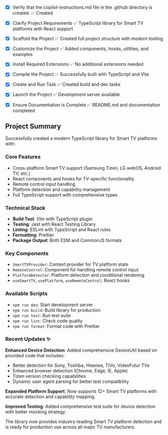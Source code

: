 <!-- Use this file to provide workspace-specific custom instructions to Copilot. For more details, visit https://code.visualstudio.com/docs/copilot/copilot-customization#_use-a-githubcopilotinstructionsmd-file -->

- [x] Verify that the copilot-instructions.md file in the .github directory is created. ✅ Created

- [x] Clarify Project Requirements ✅ TypeScript library for Smart TV platforms with React support

- [x] Scaffold the Project ✅ Created full project structure with modern tooling

- [x] Customize the Project ✅ Added components, hooks, utilities, and examples

- [x] Install Required Extensions ✅ No additional extensions needed

- [x] Compile the Project ✅ Successfully built with TypeScript and Vite

- [x] Create and Run Task ✅ Created build and dev tasks

- [x] Launch the Project ✅ Development server available

- [x] Ensure Documentation is Complete ✅ README.md and documentation completed

## Project Summary

Successfully created a modern TypeScript library for Smart TV platforms with:

### Core Features

- Cross-platform Smart TV support (Samsung Tizen, LG webOS, Android TV, etc.)
- React components and hooks for TV-specific functionality
- Remote control input handling
- Platform detection and capability management
- Full TypeScript support with comprehensive types

### Technical Stack

- **Build Tool**: Vite with TypeScript plugin
- **Testing**: Jest with React Testing Library
- **Linting**: ESLint with TypeScript and React rules
- **Formatting**: Prettier
- **Package Output**: Both ESM and CommonJS formats

### Key Components

- `SmartTVProvider`: Context provider for TV platform state
- `RemoteControl`: Component for handling remote control input
- `PlatformDetector`: Platform detection and conditional rendering
- `useSmartTV`, `usePlatform`, `useRemoteControl`: React hooks

### Available Scripts

- `npm run dev`: Start development server
- `npm run build`: Build library for production
- `npm run test`: Run test suite
- `npm run lint`: Check code quality
- `npm run format`: Format code with Prettier

### Recent Updates ✨

**Enhanced Device Detection**: Added comprehensive DeviceUtil based on provided code that includes:

- Better detection for Sony, Toshiba, Hisense, TiVo, VideoFutur TVs
- Enhanced browser detection (Chrome, Edge, IE, Apple)
- Tizen version checking capabilities
- Dynamic user agent parsing for better test compatibility

**Expanded Platform Support**: Now supports 12+ Smart TV platforms with accurate detection and capability mapping.

**Improved Testing**: Added comprehensive test suite for device detection with better mocking strategy.

The library now provides industry-leading Smart TV platform detection and is ready for production use across all major TV manufacturers.
